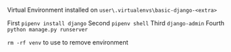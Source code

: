 Virtual Environment installed on `user\.virtualenvs\basic-django-<extra>`

First `pipenv install django`
Second `pipenv shell`
Third `django-admin`
Fourth `python manage.py runserver`

`rm -rf venv` to use to remove environment
